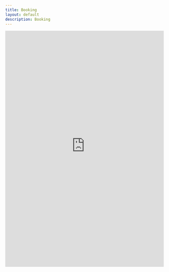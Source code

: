 ```yaml
---
title: Booking
layout: default
description: Booking
---
```

<iframe width='100%' height='750px' src='https://srushtiayurvedalaya.zohobookings.com/portal-embed#/customer/4329821000000034054' frameborder='0' allowfullscreen='' > </iframe>